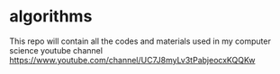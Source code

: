 # algorithms
This repo will contain all the codes and materials used in my computer science youtube channel https://www.youtube.com/channel/UC7J8myLv3tPabjeocxKQQKw

